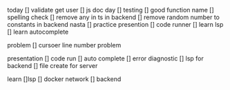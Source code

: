 today
[] validate get user
[] js doc
day
[] testing
[] good function name
[] spelling check
[] remove any in ts in backend
[] remove random number to constants in backend
nasta
[] practice presention
[] code runner
[] learn lsp
[] learn autocomplete

problem
[] cursoer line number problem

presentation
[] code run
[] auto complete
[] error diagnostic
[] lsp for backend
[] file create for server

learn
[]lsp
[] docker network
[] backend

